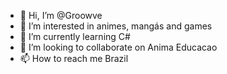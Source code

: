 - 👋 Hi, I’m @Groowve
- 👀 I’m interested in animes, mangás and games
- 🌱 I’m currently learning C#
- 💞️ I’m looking to collaborate on Anima Educacao
- 📫 How to reach me Brazil

<!---
Groowve/Groowve is a ✨ special ✨ repository because its `README.md` (this file) appears on your GitHub profile.
You can click the Preview link to take a look at your changes.
--->
